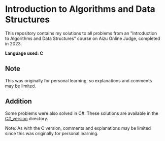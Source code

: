# Introduction to Algorithms and Data Structures

This repository contains my solutions to all problems from an "Introduction to Algorithms and Data Structures" course on Aizu Online Judge, completed in 2023.

**Language used: C**

## Note
This was originally for personal learning, so explanations and comments may be limited.

## Addition
Some problems were also solved in C#.
These solutions are available in the [C#_version](https://github.com/m5281021/Algorithm-and-Data-Structure-1-by-C-Sharp.git) directory.

Note: As with the C version, comments and explanations may be limited since this was originally for personal learning.

